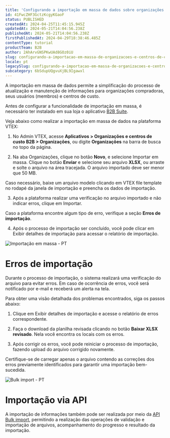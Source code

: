 ```yaml
---
title: 'Configurando a importação em massa de dados sobre organizações e centros de custos '
id: 41FwcZHF3GctzKcgyKGaoF
status: PUBLISHED
createdAt: 2024-04-25T11:45:15.945Z
updatedAt: 2024-05-21T14:04:56.238Z
publishedAt: 2024-05-21T14:04:56.238Z
firstPublishedAt: 2024-04-29T18:38:46.485Z
contentType: tutorial
productTeam: B2B
author: 2AhArvGNSPKwUAd8GOz0iU
slug: configurando-a-importacao-em-massa-de-organizacoes-e-centros-de-custo
locale: pt
legacySlug: configurando-a-importacao-em-massa-de-organizacoes-e-centros-de-custo
subcategory: 6bSdupUQgvuXjBL9Igawxl
---
```


A importação em massa de dados permite a simplificação do processo de atualização e manutenção de informações para organizações compradoras, seus usuários (membros) e centros de custo.

<div class="alert alert-warning">
Antes de configurar a funcionalidade de importação em massa, é necessário ter instalado em sua loja o aplicativo <a href="https://developers.vtex.com/docs/apps/vtex.b2b-suite">B2B Suite</a>. 
</div>

Veja abaixo como realizar a importação em massa de dados na plataforma VTEX:

1. No Admin VTEX, acesse **Aplicativos > Organizações e centros de custo B2B > Organizações**, ou digite **Organizações** na barra de busca no topo da página.

2. Na aba Organizações, clique no botão **Novo**, e selecione Importar em massa. Clique no botão **Enviar** e selecione seu arquivo **XLSX**, ou arraste e solte o arquivo na área tracejada. O arquivo importado deve ser menor que 50 MB.

<div class = "alert alert-info">
Caso necessário, baixe um arquivo modelo clicando em VTEX file template no rodapé da janela de importação e preencha os dados de importação.
</div>

<ol start="3">
	<li>Após a plataforma realizar uma verificação no arquivo importado e não indicar erros, clique em Importar.</li>
</ol>

<div class = "alert alert-info">
  Caso a plataforma encontre algum tipo de erro, verifique a seção <b>Erros de importação</b>.
</div>

<ol start="4">
	<li>Após o processo de importação ser concluído, você pode clicar em  Exibir detalhes de importação para acessar o relatório de importação.</li>
</ol>

![Importação em massa - PT](//images.ctfassets.net/alneenqid6w5/3sWvUytkkonIe01tnvXwpK/5957afd8831ee93e55609e2b55b5b552/Bulk_import_vers_o_original-PT.gif)

# Erros de importação

Durante o processo de importação, o sistema realizará uma verificação do arquivo para evitar erros. Em caso de ocorrência de erros, você será notificado por e-mail e receberá um alerta na tela.

Para obter uma visão detalhada dos problemas encontrados, siga os passos abaixo:

1. Clique em Exibir detalhes de importação e acesse o relatório de erros correspondente.

2. Faça o download da planilha revisada clicando no botão **Baixar XLSX revisado**. Nela você encontra os locais com os erros.

3. Após corrigir os erros, você pode reiniciar o processo de importação, fazendo upload do arquivo corrigido novamente.

<div class = "alert alert-info">
 Certifique-se de carregar apenas o arquivo contendo as correções dos erros previamente identificados para garantir uma importação bem-sucedida.
</div>

![Bulk import - PT](//images.ctfassets.net/alneenqid6w5/xXZgwvWu4ngsY9D9hjQsO/4ebe7b4b5b1c0d5b2d7feb36134d9a5e/Bulk_import_vers_o_error-gif-PT.gif)

# Importação via API

A importação de informações também pode ser realizada por meio da [API Bulk import](https://developers.vtex.com/docs/api-reference/buyer-organizations?endpoint=overview), permitindo a realização das operações de validação e importação de arquivos, acompanhamento do progresso e resultado da importação.
